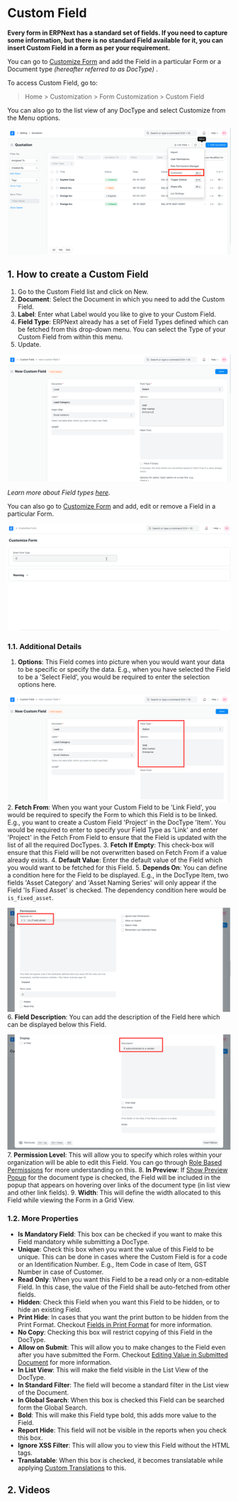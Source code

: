 
# Custom Field


**Every form in ERPNext has a standard set of fields. If you need to capture some information, but there is no standard Field available for it, you can insert Custom Field in a form as per your requirement.**


You can go to [Customize Form](/docs/v13/user/manual/en/customize-erpnext/customize-form) and add the Field in a particular Form or a Document type *(hereafter referred to as DocType)* .


To access Custom Field, go to:



> 
> Home > Customization > Form Customization > Custom Field
> 
> 
> 


You can also go to the list view of any DocType and select Customize from the Menu options.


![Customize Option in List View](/files/customize-option-in-list-view.png)


## 1. How to create a Custom Field


1. Go to the Custom Field list and click on New.
2. **Document**: Select the Document in which you need to add the Custom Field.
3. **Label**: Enter what Label would you like to give to your Custom Field.
4. **Field Type**: ERPNext already has a set of Field Types defined which can be fetched from this drop-down menu. You can select the Type of your Custom Field from within this menu.
5. Update.


![New Custom Field](/files/new-custom-field.png)


*Learn more about Field types [here](/docs/v13/user/manual/en/customize-erpnext/articles/field-types.html).*


You can also go to [Customize Form](/docs/v13/user/manual/en/customize-erpnext/customize-form) and add, edit or remove a Field in a particular Form.


![Add Custom Field From Customize Form](/files/customize-erpnext-custom-field-from-customize-form.gif)


### 1.1. Additional Details


1. **Options**: This Field comes into picture when you would want your data to be specific or specify the data. E.g., when you have selected the Field to be a 'Select Field', you would be required to enter the selection options here.


![Custom Field with Fieldtype as Select](/files/custom-field-with-select-fieldtype.png)
2. **Fetch From**: When you want your Custom Field to be 'Link Field', you would be required to specify the Form to which this Field is to be linked. E.g., you want to create a Custom Field 'Project' in the DocType 'Item'. You would be required to enter to specify your Field Type as 'Link' and enter 'Project' in the Fetch From Field to ensure that the Field is updated with the list of all the required DocTypes.
3. **Fetch If Empty**: This check-box will ensure that this Field will be not overwritten based on Fetch From if a value already exists.
4. **Default Value**: Enter the default value of the Field which you would want to be fetched for this Field.
5. **Depends On**: You can define a condition here for the Field to be displayed. E.g., in the DocType Item, two fields 'Asset Category' and 'Asset Naming Series' will only appear if the Field 'Is Fixed Asset' is checked. The dependency condition here would be `is_fixed_asset`.


![Depends On Option](/files/custom-field-dpends-on.png)
6. **Field Description**: You can add the description of the Field here which can be displayed below this Field.


![Custom Field Description](/files/custom-field-description.png)
7. **Permission Level**: This will allow you to specify which roles within your organization will be able to edit this Field. You can go through [Role Based Permissions](/docs/v13/user/manual/en/setting-up/users-and-permissions/role-based-permissions) for more understanding on this.
8. **In Preview**: If [Show Preview Popup](/docs/v13/user/manual/en/customize-erpnext/customize-form#13-more-properties) for the document type is checked, the Field will be included in the popup that appears on hovering over links of the document type (in list view and other link fields).
9. **Width**: This will define the width allocated to this Field while viewing the Form in a Grid View.


### 1.2. More Properties


* **Is Mandatory Field**: This box can be checked if you want to make this Field mandatory while submitting a DocType.
* **Unique**: Check this box when you want the value of this Field to be unique. This can be done in cases where the Custom Field is for a code or an Identification Number. E.g., Item Code in case of Item, GST Number in case of Customer.
* **Read Only**: When you want this Field to be a read only or a non-editable Field. In this case, the value of the Field shall be auto-fetched from other fields.
* **Hidden**: Check this Field when you want this Field to be hidden, or to hide an existing Field.
* **Print Hide**: In cases that you want the print button to be hidden from the Print Format. Checkout [Fields in Print Format](/docs/v13/user/manual/en/customize-erpnext/articles/making-fields-visible-in-print-format) for more information.
* **No Copy**: Checking this box will restrict copying of this Field in the DocType.
* **Allow on Submit**: This will allow you to make changes to the Field even after you have submitted the Form. Checkout [Editing Value in Submitted Document](/docs/v13/user/manual/en/customize-erpnext/articles/allow-fields-to-be-changed-after-submission) for more information.
* **In List View**: This will make the field visible in the List View of the DocType.
* **In Standard Filter**: The field will become a standard filter in the List view of the Document.
* **In Global Search**: When this box is checked this Field can be searched form the Global Search.
* **Bold**: This will make this Field type bold, this adds more value to the Field.
* **Report Hide**: This field will not be visible in the reports when you check this box.
* **Ignore XSS Filter**: This will allow you to view this Field without the HTML tags.
* **Translatable**: When this box is checked, it becomes translatable while applying [Custom Translations](/docs/v13/user/manual/en/setting-up/print/custom-translations) to this.


## 2. Videos





